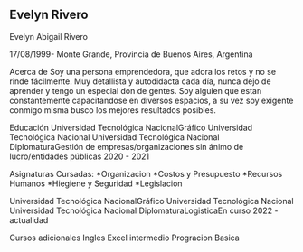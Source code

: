 
Evelyn Rivero
--
Evelyn Abigail Rivero

17/08/1999- Monte Grande, Provincia de Buenos Aires, Argentina

Acerca de
Soy una persona emprendedora, que adora los retos y no se rinde fácilmente. Muy detallista y autodidacta cada día, nunca dejo de aprender y tengo un especial don de gentes.
Soy alguien que estan constantemente capacitandose en diversos espacios, a su vez soy exigente conmigo misma busco los mejores resultados posibles.

Educación
Universidad Tecnológica NacionalGráfico Universidad Tecnológica Nacional
Universidad Tecnológica Nacional
DiplomaturaGestión de empresas/organizaciones sin ánimo de lucro/entidades públicas
2020 - 2021

Asignaturas Cursadas:
*Organizacion
*Costos y Presupuesto
*Recursos Humanos
*Hiegiene y Seguridad
*Legislacion

Universidad Tecnológica NacionalGráfico Universidad Tecnológica Nacional
Universidad Tecnológica Nacional
DiplomaturaLogisticaEn curso
2022 - actualidad

Cursos adicionales
Ingles
Excel intermedio
Progracion Basica

